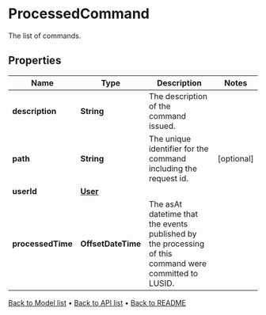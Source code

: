

# ProcessedCommand

The list of commands.

## Properties

| Name | Type | Description | Notes |
|------------ | ------------- | ------------- | -------------|
|**description** | **String** | The description of the command issued. |  |
|**path** | **String** | The unique identifier for the command including the request id. |  [optional] |
|**userId** | [**User**](User.md) |  |  |
|**processedTime** | **OffsetDateTime** | The asAt datetime that the events published by the processing of this command were committed to LUSID. |  |



[Back to Model list](../README.md#documentation-for-models) &#8226; [Back to API list](../README.md#documentation-for-api-endpoints) &#8226; [Back to README](../README.md)


